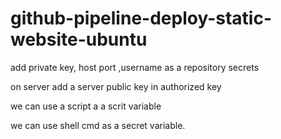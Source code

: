# github-pipeline-deploy-static-website-ubuntu



add private key, host port ,username as a repository secrets

on server add a server public key in authorized key

we can use a script a a scrit variable

we can use shell cmd as a secret variable.
